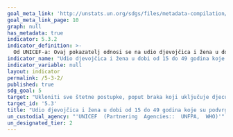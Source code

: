 ```yaml
---
goal_meta_link: 'http://unstats.un.org/sdgs/files/metadata-compilation/Metadata-Goal-5.pdf'
goal_meta_link_page: 10
graph: null
has_metadata: true
indicator: 5.3.2
indicator_definition: >-
  Od UNICEF-a: Ovaj pokazatelj odnosi se na udio djevojčica i žena u dobi od 15 do 49 godina koje su podvrgnute mučenju/rezanju ženskih genitalija (FGM/C). Izračunava se dijeljenjem broja djevojčica i žena u dobi od 15 do 49 godina koji su podvrgnuti FGM/C sa ukupnim brojem djevojčica i žena u dobi od 15 do 49 godina u populaciji.
indicator_name: "Udio djevojčica i žena u dobi od 15 do 49 godina koje su podvrgnute sakaćenju/rezanju ženskih spolnih organa, prema dobi"
indicator_variable: null
layout: indicator
permalink: /5-3-2/
published: true  
sdg_goal: 5
target: "Ukloniti sve štetne postupke, poput braka koji uključuje djecu, ranog ulaska u brak, prisilnog braka te sakaćenja ženskih genitalija."
target_id: '5.3'
title: "Udio djevojčica i žena u dobi od 15 do 49 godina koje su podvrgnute sakaćenju/rezanju ženskih spolnih organa, prema dobi"
un_custodial_agency: "'UNICEF  (Partnering  Agencies::  UNFPA,  WHO)'"
un_designated_tier: 2
---
```

